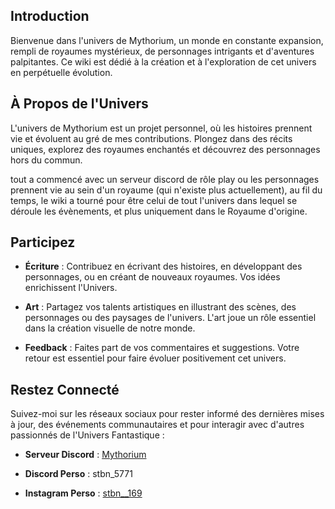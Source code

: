 ## Introduction

Bienvenue dans l'univers de Mythorium, un monde en constante expansion, rempli de royaumes mystérieux, de personnages intrigants et d'aventures palpitantes. Ce wiki est dédié à la création et à l'exploration de cet univers en perpétuelle évolution.

## À Propos de l'Univers

L'univers de Mythorium est un projet personnel, où les histoires prennent vie et évoluent au gré de mes contributions. Plongez dans des récits uniques, explorez des royaumes enchantés et découvrez des personnages hors du commun.

tout a commencé avec un serveur discord de rôle play ou les personnages prennent vie au sein d'un royaume (qui n'existe plus actuellement), au fil du temps, le wiki a tourné pour être celui de tout l'univers dans lequel se déroule les évènements, et plus uniquement dans le Royaume d'origine.

## Participez

- **Écriture** : Contribuez en écrivant des histoires, en développant des personnages, ou en créant de nouveaux royaumes. Vos idées enrichissent l'Univers.

- **Art** : Partagez vos talents artistiques en illustrant des scènes, des personnages ou des paysages de l'univers. L'art joue un rôle essentiel dans la création visuelle de notre monde.

- **Feedback** : Faites part de vos commentaires et suggestions. Votre retour est essentiel pour faire évoluer positivement cet univers.

## Restez Connecté

Suivez-moi sur les réseaux sociaux pour rester informé des dernières mises à jour, des événements communautaires et pour interagir avec d'autres passionnés de l'Univers Fantastique :

- **Serveur Discord** : [Mythorium](https://discord.gg/Ad3amBfTMK)

- **Discord Perso** : stbn_5771

- **Instagram Perso** : [stbn__169](https://www.instagram.com/stbn__169/)